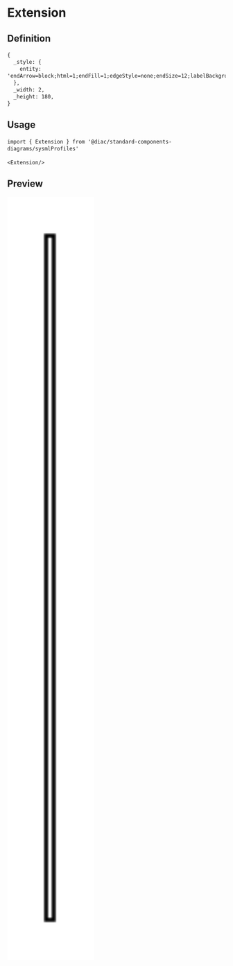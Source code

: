 # Extension

## Definition

```
{
  _style: { 
    entity: 'endArrow=block;html=1;endFill=1;edgeStyle=none;endSize=12;labelBackgroundColor=none;align=left;',
  },
  _width: 2,
  _height: 180,
}
```

## Usage

```
import { Extension } from '@diac/standard-components-diagrams/sysmlProfiles'

<Extension/>
```

## Preview

<img src="./extension.png" width="200"/>
